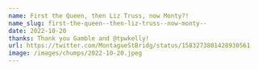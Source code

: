 ```yaml
---
name: First the Queen, then Liz Truss, now Monty?!
name_slug: first-the-queen--then-liz-truss--now-monty--
date: 2022-10-20
thanks: Thank you Gamble and @tpwkelly!
url: https://twitter.com/MontagueStBridg/status/1583273801428930561
image: /images/chumps/2022-10-20.jpeg
---
```


